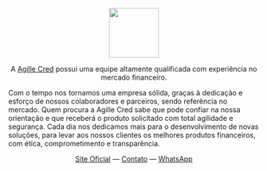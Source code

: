 <p align="center">
<a href="https://agillecred.com.br/">
<img src="https://user-images.githubusercontent.com/56325092/176954274-15293267-0e15-486b-9804-594bef33404e.png" height="100">
</a>
</p>

<p align="center">
A <a href="https://agillecred.com.br/">Agille Cred</a> possui uma equipe altamente qualificada com experiência no mercado financeiro.

Com o tempo nos tornamos uma empresa sólida, graças à dedicação e esforço de nossos colaboradores e parceiros, sendo referência no mercado. 
Quem procura a Agille Cred sabe que pode confiar na nossa orientação e que receberá o produto solicitado com total agilidade e segurança. Cada dia nos dedicamos mais para o desenvolvimento de novas soluções, para levar aos nossos clientes os melhores produtos financeiros, com ética, comprometimento e transparência.
</p>

<div align="center">
  <a href="https://agillecred.com.br/">Site Oficial</a> —
  <a href="https://agillecred.com.br/contato/">Contato</a> —
  <a href="https://api.whatsapp.com/send/?phone=5519999795096&text&type=phone_number&app_absent=0">WhatsApp</a>
</div>